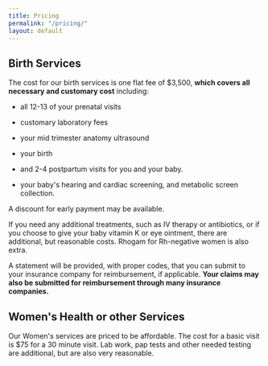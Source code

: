 ```yaml
---
title: Pricing
permalink: "/pricing/"
layout: default
---
```


## Birth Services

The cost for our birth services is one flat fee of $3,500, **which covers all necessary and customary cost** including:

* all 12-13 of your prenatal visits

* customary laboratory fees

* your mid trimester anatomy ultrasound

* your birth

* and 2-4 postpartum visits for you and your baby.

* your baby's hearing and cardiac screening, and metabolic screen collection.

A discount for early payment may be available.

If you need any additional treatments, such as IV therapy or antibiotics, or if you choose to give your baby vitamin K or  eye ointment, there are additional, but reasonable costs. Rhogam for Rh-negative women is also extra.

A statement will be provided, with proper codes, that you can submit to your insurance company for reimbursement, if applicable. **Your claims may also be submitted for reimbursement through many insurance companies.**

## Women's Health or other Services

Our Women's services are priced to be affordable. The cost for a basic visit is $75 for a 30 minute visit. Lab work, pap tests and other needed testing are additional, but are also very reasonable.